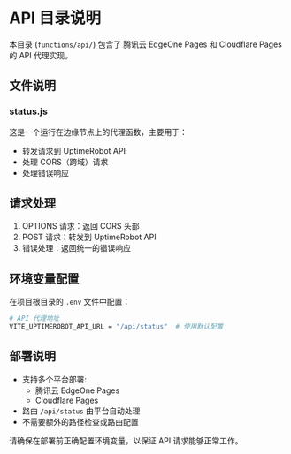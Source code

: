 # API 目录说明

本目录 (`functions/api/`) 包含了 腾讯云 EdgeOne Pages 和 Cloudflare Pages 的 API 代理实现。

## 文件说明

### status.js

这是一个运行在边缘节点上的代理函数，主要用于：
- 转发请求到 UptimeRobot API
- 处理 CORS（跨域）请求
- 处理错误响应

## 请求处理

1. OPTIONS 请求：返回 CORS 头部
2. POST 请求：转发到 UptimeRobot API
3. 错误处理：返回统一的错误响应

## 环境变量配置

在项目根目录的 `.env` 文件中配置：

```bash
# API 代理地址
VITE_UPTIMEROBOT_API_URL = "/api/status"  # 使用默认配置
```

## 部署说明

- 支持多个平台部署:
  - 腾讯云 EdgeOne Pages
  - Cloudflare Pages
- 路由 `/api/status` 由平台自动处理
- 不需要额外的路径检查或路由配置

请确保在部署前正确配置环境变量，以保证 API 请求能够正常工作。 